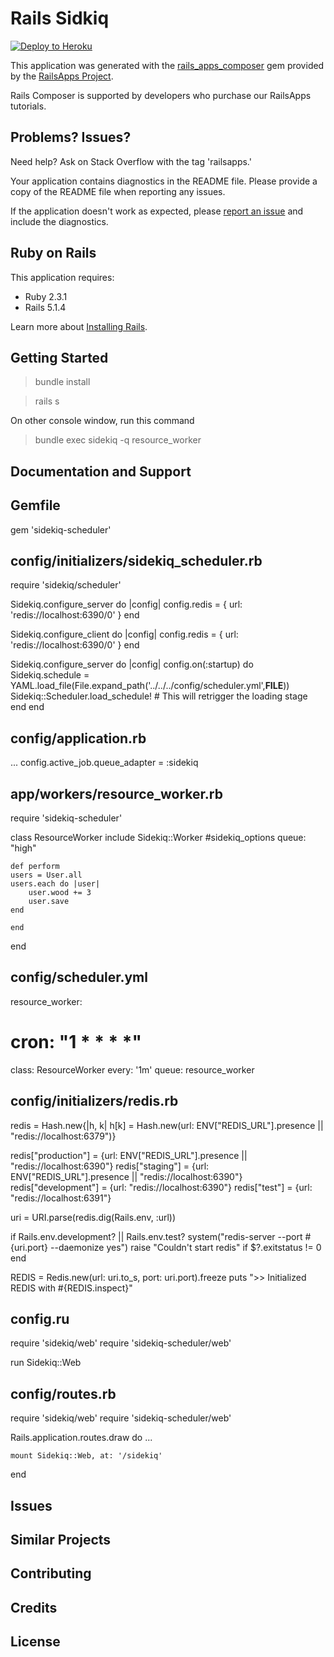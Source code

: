Rails Sidkiq
================

[![Deploy to Heroku](https://www.herokucdn.com/deploy/button.png)](https://heroku.com/deploy)

This application was generated with the [rails_apps_composer](https://github.com/RailsApps/rails_apps_composer) gem
provided by the [RailsApps Project](http://railsapps.github.io/).

Rails Composer is supported by developers who purchase our RailsApps tutorials.

Problems? Issues?
-----------

Need help? Ask on Stack Overflow with the tag 'railsapps.'

Your application contains diagnostics in the README file. Please provide a copy of the README file when reporting any issues.

If the application doesn't work as expected, please [report an issue](https://github.com/RailsApps/rails_apps_composer/issues)
and include the diagnostics.

Ruby on Rails
-------------

This application requires:

- Ruby 2.3.1
- Rails 5.1.4

Learn more about [Installing Rails](http://railsapps.github.io/installing-rails.html).

Getting Started
---------------
> bundle install

> rails s

On other console window, run this command

> bundle exec sidekiq -q resource_worker


Documentation and Support
-------------------------

## Gemfile

gem 'sidekiq-scheduler'


## config/initializers/sidekiq_scheduler.rb

require 'sidekiq/scheduler'

Sidekiq.configure_server do |config| 
	config.redis = { url: 'redis://localhost:6390/0' } 
end

Sidekiq.configure_client do |config| 
	config.redis = { url: 'redis://localhost:6390/0' }
end

Sidekiq.configure_server do |config|
  config.on(:startup) do
    Sidekiq.schedule = YAML.load_file(File.expand_path('../../../config/scheduler.yml',__FILE__))
    Sidekiq::Scheduler.load_schedule! # This will retrigger the loading stage 
  end
end


## config/application.rb

...
config.active_job.queue_adapter = :sidekiq


## app/workers/resource_worker.rb

require 'sidekiq-scheduler'

class ResourceWorker
	include Sidekiq::Worker
  #sidekiq_options queue: "high"

	def perform
    users = User.all
    users.each do |user|
    	user.wood += 3
    	user.save
  	end

	end
end


## config/scheduler.yml
resource_worker:
  # cron: "1 * * * *"
  class: ResourceWorker
  every: '1m'
  queue: resource_worker


## config/initializers/redis.rb

redis = Hash.new{|h, k| h[k] = Hash.new(url: ENV["REDIS_URL"].presence || "redis://localhost:6379")}

redis["production"] = {url: ENV["REDIS_URL"].presence || "redis://localhost:6390"}
redis["staging"] = {url: ENV["REDIS_URL"].presence || "redis://localhost:6390"}
redis["development"] = {url: "redis://localhost:6390"}
redis["test"] = {url: "redis://localhost:6391"}

uri = URI.parse(redis.dig(Rails.env, :url))

if Rails.env.development? || Rails.env.test?
  system("redis-server --port #{uri.port} --daemonize yes")
  raise "Couldn't start redis" if $?.exitstatus != 0
end

REDIS = Redis.new(url: uri.to_s, port: uri.port).freeze
puts ">> Initialized REDIS with #{REDIS.inspect}"


## config.ru

require 'sidekiq/web'
require 'sidekiq-scheduler/web'

run Sidekiq::Web

## config/routes.rb

require 'sidekiq/web'
require 'sidekiq-scheduler/web'

Rails.application.routes.draw do
	...

	mount Sidekiq::Web, at: '/sidekiq'
end


Issues
-------------

Similar Projects
----------------

Contributing
------------

Credits
-------

License
-------
